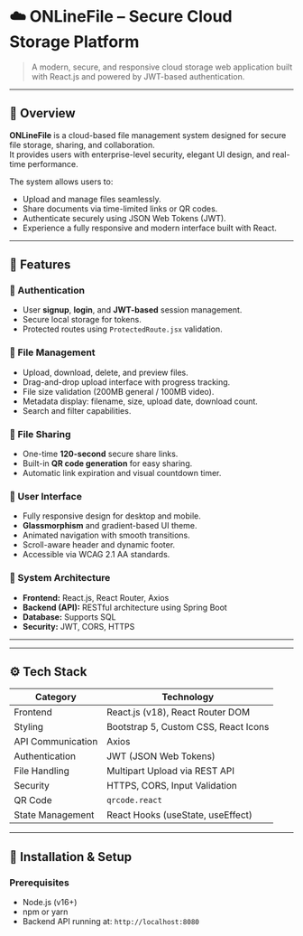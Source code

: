 # ☁️ ONLineFile – Secure Cloud Storage Platform

 
> A modern, secure, and responsive cloud storage web application built with React.js and powered by JWT-based authentication.

---

## 🧩 Overview

**ONLineFile** is a cloud-based file management system designed for secure file storage, sharing, and collaboration.  
It provides users with enterprise-level security, elegant UI design, and real-time performance.  

The system allows users to:
- Upload and manage files seamlessly.
- Share documents via time-limited links or QR codes.
- Authenticate securely using JSON Web Tokens (JWT).
- Experience a fully responsive and modern interface built with React.

---

## 🚀 Features

### 🔐 Authentication
- User **signup**, **login**, and **JWT-based** session management.
- Secure local storage for tokens.
- Protected routes using `ProtectedRoute.jsx` validation.

### 📁 File Management
- Upload, download, delete, and preview files.
- Drag-and-drop upload interface with progress tracking.
- File size validation (200MB general / 100MB video).
- Metadata display: filename, size, upload date, download count.
- Search and filter capabilities.

### 🔗 File Sharing
- One-time **120-second** secure share links.
- Built-in **QR code generation** for easy sharing.
- Automatic link expiration and visual countdown timer.

### 🎨 User Interface
- Fully responsive design for desktop and mobile.
- **Glassmorphism** and gradient-based UI theme.
- Animated navigation with smooth transitions.
- Scroll-aware header and dynamic footer.
- Accessible via WCAG 2.1 AA standards.

### 🧠 System Architecture
- **Frontend:** React.js, React Router, Axios  
- **Backend (API):** RESTful architecture using  Spring Boot  
- **Database:** Supports SQL  
- **Security:** JWT, CORS, HTTPS

---




---

## ⚙️ Tech Stack

| Category | Technology |
|-----------|-------------|
| Frontend | React.js (v18), React Router DOM |
| Styling | Bootstrap 5, Custom CSS, React Icons |
| API Communication | Axios |
| Authentication | JWT (JSON Web Tokens) |
| File Handling | Multipart Upload via REST API |
| Security | HTTPS, CORS, Input Validation |
| QR Code | `qrcode.react` |
| State Management | React Hooks (useState, useEffect) |

---

## 🧪 Installation & Setup

### Prerequisites
- Node.js (v16+)
- npm or yarn
- Backend API running at: `http://localhost:8080`


